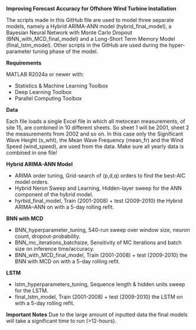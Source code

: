 **Improving Forecast Accuracy for Offshore Wind Turbine Installation**

The scripts made in this GitHub file are used to model three separate models, namely a Hybrid ARIMA-ANN model (hybrid_final_model), a Bayesian Neural Network with Monte Carlo Dropout (BNN_with_MCD_final_model) and a Long-Short Term Memory Model (final_lstm_model).
Other scripts in the GitHub are used during the hyper-parameter tuning phase of the model.

**Requirements**

MATLAB R2024a or newer with:
- Statistics & Machine Learning Toolbox
- Deep Learning Toolbox
- Parallel Computing Toolbox

**Data**

Each file loads a single Excel file in which all metocean measurements, of site 15, are combined in 10 different sheets. So sheet 1 will be 2001, sheet 2 the measurements from 2002 and so on. In this case only the Significant Wave Height (s_wht), the Mean Wave Frequency (mean_fr) and the Wind Speed (wind_speed), are used from the data. Make sure all yearly data is combined in one file!

**Hybrid ARIMA-ANN Model**
- ARIMA order tuning, Grid-search of (p,d,q) orders to find the best-AIC model orders.
- Hybrid Neron Sweep and Learning, Hidden-layer sweep for the ANN component of the hybrid model.
- hyrbid_final_model, Train (2001-2008) + test (2009-2010) the Hybrid ARIMA–ANN on with a 5-day rolling refit.

**BNN with MCD**
- BNN_hyperparameter_tuning, 540-run sweep over window size, neuron count, dropout-probability.
- BNN_mc_iterations_batchsize, Sensitivity of MC iterations and batch size on inference time/accuracy.
- BNN_with_MCD_final_model, Train (2001-2008) + test (2009-2010) the BNN with MCD on with a 5-day rolling refit.


**LSTM**
- lstm_hyperparameters_tuning, Sequence length & hidden units sweep for the LSTM.
- final_lstm_model, Train (2001-2008) + test (2009-2010) the LSTM on with a 5-day rolling refit.

**Important Notes**
Due to the large amount of inputted data the final models will take a significant time to run (>12-hours).

